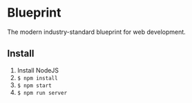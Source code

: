 # Blueprint

The modern industry-standard blueprint for web development.

## Install

1. Install NodeJS
2. `$ npm install`
3. `$ npm start`
4. `$ npm run server`